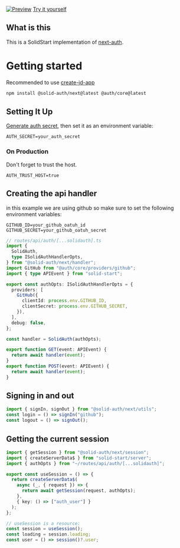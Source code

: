 [![Preview](https://user-images.githubusercontent.com/91349014/208177929-07b93c18-b200-4bf9-8b69-008f0439c7b6.png)](https://user-images.githubusercontent.com/91349014/208177946-f24b8797-e9c5-42c3-bc2f-02770734b18f.mp4)
[Try it yourself](https://auth-solid.vercel.app/)

## What is this

This is a SolidStart implementation of [next-auth](https://next-auth.js.org/).

# Getting started

Recommended to use [create-jd-app](https://github.com/OrJDev/create-jd-app)

```bash
npm install @solid-auth/next@latest @auth/core@latest
```

## Setting It Up

[Generate auth secret](https://generate-secret.vercel.app/32), then set it as an environment variable:

```
AUTH_SECRET=your_auth_secret
```

### On Production

Don't forget to trust the host.

```
AUTH_TRUST_HOST=true
```

## Creating the api handler

in this example we are using github so make sure to set the following environment variables:

```
GITHUB_ID=your_github_oatuh_id
GITHUB_SECRET=your_github_oatuh_secret
```

```ts
// routes/api/auth/[...solidauth].ts
import {
  SolidAuth,
  type ISolidAuthHandlerOpts,
} from "@solid-auth/next/handler";
import GitHub from "@auth/core/providers/github";
import { type APIEvent } from "solid-start";

export const authOpts: ISolidAuthHandlerOpts = {
  providers: [
    GitHub({
      clientId: process.env.GITHUB_ID,
      clientSecret: process.env.GITHUB_SECRET,
    }),
  ],
  debug: false,
};

const handler = SolidAuth(authOpts);

export function GET(event: APIEvent) {
  return await handler(event);
}
export function POST(event: APIEvent) {
  return await handler(event);
}
```

## Signing in and out

```ts
import { signIn, signOut } from "@solid-auth/next/utils";
const login = () => signIn("github");
const logout = () => signOut();
```

## Getting the current session

```ts
import { getSession } from "@solid-auth/next/session";
import { createServerData$ } from "solid-start/server";
import { authOpts } from "~/routes/api/auth/[...solidauth]";

export const useSession = () => {
  return createServerData$(
    async (_, { request }) => {
      return await getSession(request, authOpts);
    },
    { key: () => ["auth_user"] }
  );
};

// useSession is a resource:
const session = useSession();
const loading = session.loading;
const user = () => session()?.user;
```
